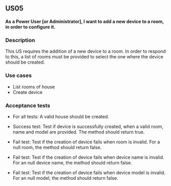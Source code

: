 ## US05
#### As a Power User [or Administrator], I want to add a new device to a room, in order to configure it.

### Description
This US requires the addition of a new device to a room. In order to respond to this, a list of rooms must
be provided to select the one where the device should be created.

### Use cases
- List rooms of house
- Create device


### Acceptance tests
- For all tests: A valid house should be created.


- Success test: Test if device is successfully created, when a valid room, name and model are provided. The method should return true.
- Fail test: Test if the creation of device fails when room is invalid. For a null room, the method should return false.
- Fail test: Test if the creation of device fails when device name is invalid. For an null device name, the method should return false.
- Fail test: Test if the creation of device fails when device model is invalid. For an null model, the method should return false.

